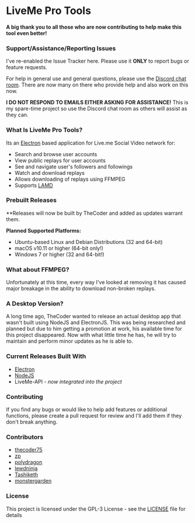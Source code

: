 # LiveMe Pro Tools

**A big thank you to all those who are now contributing to help make this tool even better!**

### Support/Assistance/Reporting Issues
I've re-enabled the Issue Tracker here.  Please use it **ONLY** to report bugs or feature requests.

For help in general use and general questions, please use the [Discord chat room](https://discord.gg/A5p2aF4).  There are now many on there who provide help and also work on this now.

**I DO NOT RESPOND TO EMAILS EITHER ASKING FOR ASSISTANCE!**  This is my spare-time project so use the Discord chat room as others will assist as they can.

### What Is LiveMe Pro Tools?
Its an [Electron](https://electronjs.org) based application for Live.me Social Video network for:
- Search and browse user accounts
- View public replays for user accounts
- See and navigate user's followers and followings
- Watch and download replays
- Allows downloading of replays using FFMPEG
- Supports [LAMD](https://notabug.org/thecoder75/lamd)

### Prebuilt Releases
**Releases will now be built by TheCoder and added as updates warrant them.

**Planned Supported Platforms:**
- Ubuntu-based Linux and Debian Distributions (32 and 64-bit)
- macOS v10.11 or higher (64-bit only!)
- Windows 7 or higher (32 and 64-bit!)

### What about FFMPEG?
Unfortunately at this time, every way I've looked at removing it has caused major breakage in the ability to download non-broken replays.

### A Desktop Version?
A long time ago, TheCoder wanted to release an actual desktop app that wasn't built using NodeJS and ElectronJS.  This was being researched and planned but due to him getting a promotion at work, his available time for this project disappeared.  Now with what little time he has, he will try to maintain and perform minor updates as he is able to.

### Current Releases Built With
* [Electron](http://electron.atom.io)
* [NodeJS](http://nodejs.org)
* LiveMe-API - *now integrated into the project*

### Contributing
If you find any bugs or would like to help add features or additional functions, please create a pull request for review and I'll add them if they don't break anything.

### Contributors
* [thecoder75](https://notabug.com/thecoder75)
* [zp](https://github.com/zp)
* [polydragon](https://github.com/polydragon)
* [lewdninja](https://github.com/lewdninja)
* [Tashiketh](https://notabug.org/Tashiketh)
* [monstergarden](https://notabug.org/monstergarden)

### License
This project is licensed under the GPL-3 License - see the [LICENSE](LICENSE) file for details

